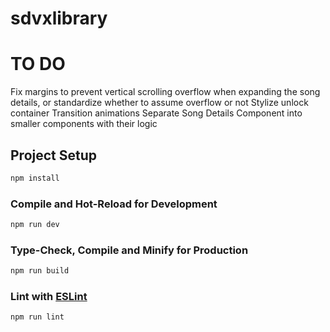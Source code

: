 # sdvxlibrary

# TO DO
Fix margins to prevent vertical scrolling overflow when expanding the song details, or standardize whether to assume overflow or not
Stylize unlock container
Transition animations
Separate Song Details Component into smaller components with their logic

## Project Setup

```sh
npm install
```

### Compile and Hot-Reload for Development

```sh
npm run dev
```

### Type-Check, Compile and Minify for Production

```sh
npm run build
```

### Lint with [ESLint](https://eslint.org/)

```sh
npm run lint
```

